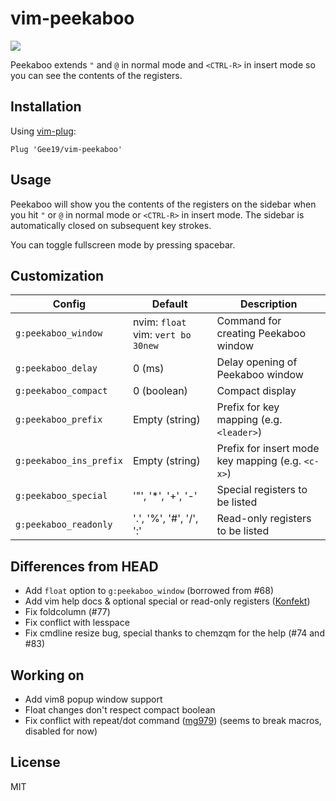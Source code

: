 vim-peekaboo
============

![](https://cloud.githubusercontent.com/assets/700826/6095261/bb00340c-af96-11e4-9df5-9cd869673a11.gif)

Peekaboo extends `"` and `@` in normal mode and `<CTRL-R>` in insert mode so
you can see the contents of the registers.

Installation
------------

Using [vim-plug](https://github.com/junegunn/vim-plug):

```vim
Plug 'Gee19/vim-peekaboo'
```

Usage
-----

Peekaboo will show you the contents of the registers on the sidebar when you
hit `"` or `@` in normal mode or `<CTRL-R>` in insert mode. The sidebar is
automatically closed on subsequent key strokes.

You can toggle fullscreen mode by pressing spacebar.

Customization
-------------

| Config                  | Default                 | Description                                       |
| ------                  | -------                 | -----------                                       |
| `g:peekaboo_window`     | nvim: `float` vim: `vert bo 30new` | Command for creating Peekaboo window   |
| `g:peekaboo_delay`      | 0 (ms)                  | Delay opening of Peekaboo window                  |
| `g:peekaboo_compact`    | 0 (boolean)             | Compact display                                   |
| `g:peekaboo_prefix`     | Empty (string)          | Prefix for key mapping (e.g. `<leader>`)          |
| `g:peekaboo_ins_prefix` | Empty (string)          | Prefix for insert mode key mapping (e.g. `<c-x>`) |
| `g:peekaboo_special`    | '"', '*', '+', '-'      | Special registers to be listed                    |
| `g:peekaboo_readonly`   | '.', '%', '#', '/', ':' | Read-only registers to be listed                  |

Differences from HEAD
-------
- Add `float` option to `g:peekaboo_window` (borrowed from #68)
- Add vim help docs & optional special or read-only registers ([Konfekt](https://github.com/Konfekt))
- Fix foldcolumn (#77)
- Fix conflict with lesspace
- Fix cmdline resize bug, special thanks to chemzqm for the help (#74 and #83)

Working on
-------
- Add vim8 popup window support
- Float changes don't respect compact boolean
- Fix conflict with repeat/dot command ([mg979](https://github.com/mg979)) (seems to break macros, disabled for now)

License
-------

MIT
